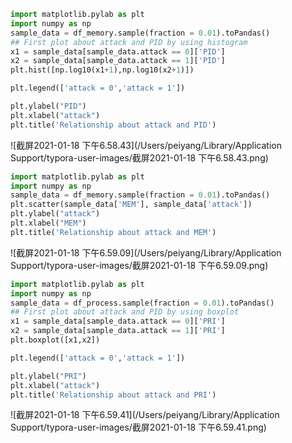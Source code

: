 

```python
import matplotlib.pylab as plt
import numpy as np
sample_data = df_memory.sample(fraction = 0.01).toPandas()
## First plot about attack and PID by using histogram
x1 = sample_data[sample_data.attack == 0]['PID']
x2 = sample_data[sample_data.attack == 1]['PID']
plt.hist([np.log10(x1+1),np.log10(x2+1)])

plt.legend(['attack = 0','attack = 1'])

plt.ylabel("PID")
plt.xlabel("attack")
plt.title('Relationship about attack and PID')
```

![截屏2021-01-18 下午6.58.43](/Users/peiyang/Library/Application Support/typora-user-images/截屏2021-01-18 下午6.58.43.png)



```python
import matplotlib.pylab as plt
import numpy as np
sample_data = df_memory.sample(fraction = 0.01).toPandas()
plt.scatter(sample_data['MEM'], sample_data['attack'])
plt.ylabel("attack")
plt.xlabel("MEM")
plt.title('Relationship about attack and MEM')
```

![截屏2021-01-18 下午6.59.09](/Users/peiyang/Library/Application Support/typora-user-images/截屏2021-01-18 下午6.59.09.png)

```python
import matplotlib.pylab as plt
import numpy as np
sample_data = df_process.sample(fraction = 0.01).toPandas()
## First plot about attack and PID by using boxplot
x1 = sample_data[sample_data.attack == 0]['PRI']
x2 = sample_data[sample_data.attack == 1]['PRI']
plt.boxplot([x1,x2])

plt.legend(['attack = 0','attack = 1'])

plt.ylabel("PRI")
plt.xlabel("attack")
plt.title('Relationship about attack and PRI')
```

![截屏2021-01-18 下午6.59.41](/Users/peiyang/Library/Application Support/typora-user-images/截屏2021-01-18 下午6.59.41.png)





